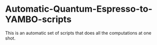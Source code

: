 # Automatic-Quantum-Espresso-to-YAMBO-scripts
This is an automatic set of scripts that does all the computations at one shot. 
